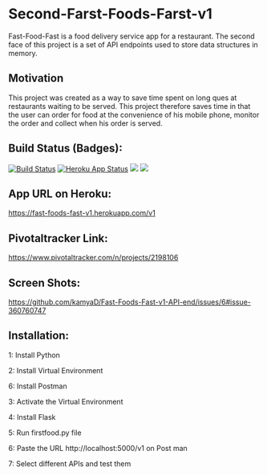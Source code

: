 # Second-Farst-Foods-Farst-v1
Fast-Food-Fast is a food delivery service app for a restaurant. The second face of this project is a set of API endpoints used to store data structures in memory.


## Motivation

This project was created as a way to save time spent on long ques at restaurants waiting to be served. This project therefore saves time in that the user can order for food at the convenience of his mobile phone, monitor the order and collect when his order is served.

## Build Status (Badges):

[![Build Status](https://travis-ci.org/kamyaD/Fast-Foods-Fast-v1-API-end.svg?branch=master)](https://travis-ci.org/kamyaD/Fast-Foods-Fast-v1-API-end) [![Heroku App Status](http://heroku-shields.herokuapp.com/fast-foods-fast-v1)](https://fast-foods-fast-v1.herokuapp.com/) <a href="https://codeclimate.com/github/kamyaD/Fast-Foods-Fast-v1-API-end/maintainability"><img src="https://api.codeclimate.com/v1/badges/876648717921932747ad/maintainability" /></a> <a href="https://codeclimate.com/github/kamyaD/Fast-Foods-Fast-v1-API-end/test_coverage"><img src="https://api.codeclimate.com/v1/badges/876648717921932747ad/test_coverage" /></a>


## App URL on Heroku:

https://fast-foods-fast-v1.herokuapp.com/v1

## Pivotaltracker Link:

https://www.pivotaltracker.com/n/projects/2198106

## Screen Shots:
https://github.com/kamyaD/Fast-Foods-Fast-v1-API-end/issues/6#issue-360760747

## Installation:
1: Install Python 

2: Install Virtual Environment

6: Install Postman

3: Activate the Virtual Environment

4: Install Flask

5: Run firstfood.py file

6: Paste the URL http://localhost:5000/v1 on Post man

7: Select different APIs and test them 


